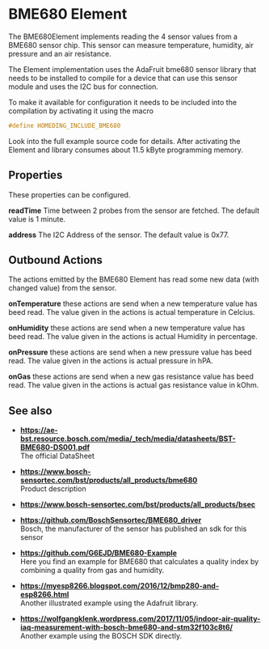 # BME680 Element

The BME680Element implements reading the 4 sensor values from a BME680 sensor chip.
This sensor can measure temperature, humidity, air pressure and an air resistance.



The Element implementation uses the AdaFruit bme680 sensor library that needs to be installed to compile for a device that can use this sensor module and 
uses the I2C bus for connection.

To make it available for configuration it needs to be included into the compilation by activating it using the macro

```CPP
#define HOMEDING_INCLUDE_BME680
```

Look into the full example source code for details.
After activating the Element and library consumes about 11.5 kByte programming memory.


## Properties

These properties can be configured.

**readTime** Time between 2 probes from the sensor are fetched. The default value is 1 minute.

**address** The I2C Address of the sensor. The default value is 0x77.


## Outbound Actions

The actions emitted by the BME680 Element has read some new data (with changed value) from the sensor.

**onTemperature** these actions are send when a new temperature value has beed read. The value given in the actions is actual temperature in Celcius. 

**onHumidity** these actions are send when a new temperature value has beed read. The value given in the actions is actual Humidity in percentage. 

**onPressure** these actions are send when a new pressure value has beed read. The value given in the actions is actual pressure in hPA. 

**onGas** these actions are send when a new gas resistance value has beed read. The value given in the actions is actual gas resistance value in kOhm.



## See also

* **<https://ae-bst.resource.bosch.com/media/_tech/media/datasheets/BST-BME680-DS001.pdf>**
  <br> The official DataSheet

* **<https://www.bosch-sensortec.com/bst/products/all_products/bme680>**
  <br>Product description

* **<https://www.bosch-sensortec.com/bst/products/all_products/bsec>**

* **<https://github.com/BoschSensortec/BME680_driver>**
  <br>Bosch, the manufacturer of the sensor has published an sdk for this sensor

* **<https://github.com/G6EJD/BME680-Example>**
  <br>Here you find an example for BME680 that calculates a quality index by combining a quality from gas and humidity.

* **<https://myesp8266.blogspot.com/2016/12/bmp280-and-esp8266.html>**
  <br>Another illustrated example using the Adafruit library.

* **<https://wolfgangklenk.wordpress.com/2017/11/05/indoor-air-quality-iaq-measurement-with-bosch-bme680-and-stm32f103c8t6/>**
  <br>Another example using the BOSCH SDK directly.
